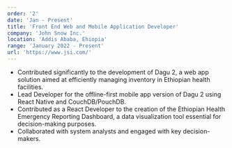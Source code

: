 ```yaml
---
order: '2'
date: 'Jan - Present'
title: 'Front End Web and Mobile Application Developer'
company: 'John Snow Inc.'
location: 'Addis Ababa, Ehiopia'
range: 'January 2022 - Present'
url: 'https://www.jsi.com/'
---
```


- Contributed significantly to the development of Dagu 2, a web app solution aimed at efficiently managing inventory in Ethiopian health facilities.
- Lead Developer for the offline-first mobile app version of Dagu 2 using React Native and CouchDB/PouchDB.
- Contributed as a React Developer to the creation of the Ethiopian Health Emergency Reporting Dashboard, a data visualization tool essential for decision-making purposes.
- Collaborated with system analysts and engaged with key decision-makers.
